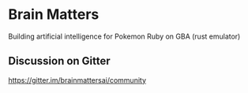 # Brain Matters

Building artificial intelligence for Pokemon Ruby on GBA (rust emulator)



## Discussion on Gitter 
https://gitter.im/brainmattersai/community


